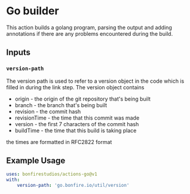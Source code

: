 # Go builder

This action builds a golang program, parsing the output and adding annotations if there are any problems encountered during the build.

## Inputs

### `version-path`

The version path is used to refer to a version object in the code which is filled in during the link step. The version object contains

 * origin - the origin of the git repository that's being built
 * branch - the branch that's being built
 * revision - the commit hash
 * revisionTime - the time that this commit was made
 * version - the first 7 characters of the commit hash
 * buildTime - the time that this build is taking place

the times are formatted in RFC2822 format

## Example Usage

```yaml
uses: bonfirestudios/actions-go@v1
with:
    version-path: 'go.bonfire.io/util/version'
```
